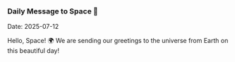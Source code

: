 ### Daily Message to Space 🌌
Date: 2025-07-12

Hello, Space! 🌍 We are sending our greetings to the universe from Earth on this beautiful day!
